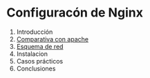 # Configuracón de Nginx

1.  Introducción
2.  [Comparativa con apache](https://github.com/AleBayo/nginx/blob/main/Comparativa_Con_Apache.md)
3.  [Esquema de red](https://github.com/AleBayo/nginx/blob/main/Esquema_De_Red.md)
4.  Instalacion
5.  Casos prácticos
6.  Conclusiones
